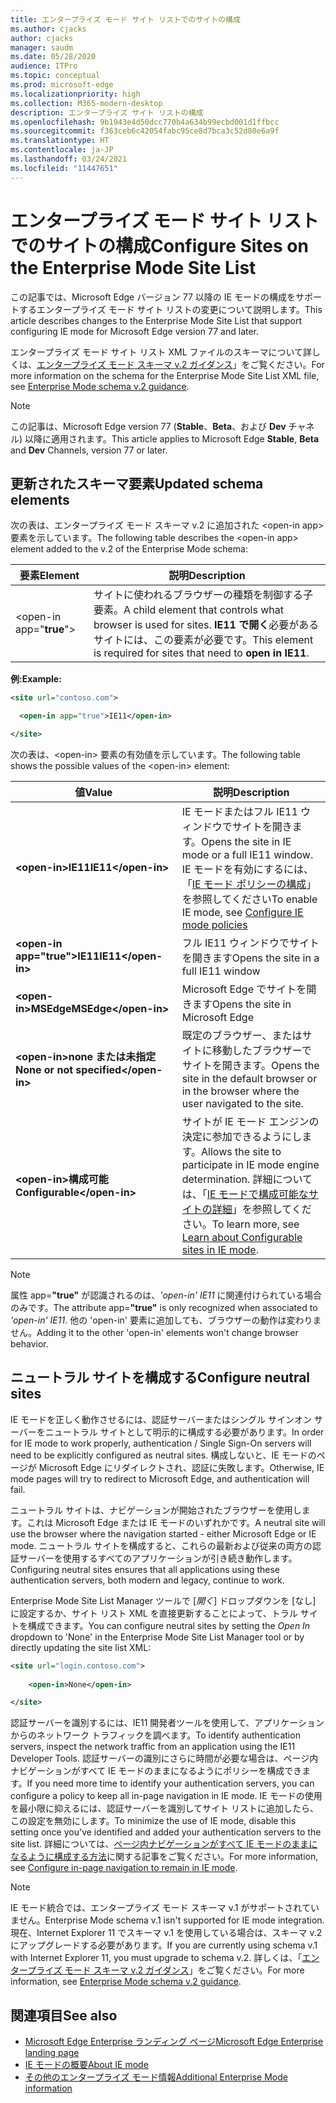 ```yaml
---
title: エンタープライズ モード サイト リストでのサイトの構成
ms.author: cjacks
author: cjacks
manager: saudm
ms.date: 05/28/2020
audience: ITPro
ms.topic: conceptual
ms.prod: microsoft-edge
ms.localizationpriority: high
ms.collection: M365-modern-desktop
description: エンタープライズ サイト リストの構成
ms.openlocfilehash: 9b1943e4d50dcc770b4a634b99ecbd001d1ffbcc
ms.sourcegitcommit: f363ceb6c42054fabc95ce8d7bca3c52d80e6a9f
ms.translationtype: HT
ms.contentlocale: ja-JP
ms.lasthandoff: 03/24/2021
ms.locfileid: "11447651"
---
```

# <a name="configure-sites-on-the-enterprise-mode-site-list"></a><span data-ttu-id="1dd24-103">エンタープライズ モード サイト リストでのサイトの構成</span><span class="sxs-lookup"><span data-stu-id="1dd24-103">Configure Sites on the Enterprise Mode Site List</span></span>

<span data-ttu-id="1dd24-104">この記事では、Microsoft Edge バージョン 77 以降の IE モードの構成をサポートするエンタープライズ モード サイト リストの変更について説明します。</span><span class="sxs-lookup"><span data-stu-id="1dd24-104">This article describes changes to the Enterprise Mode Site List that support configuring IE mode for Microsoft Edge version 77 and later.</span></span>

<span data-ttu-id="1dd24-105">エンタープライズ モード サイト リスト XML ファイルのスキーマについて詳しくは、[エンタープライズ モード スキーマ v.2 ガイダンス](/internet-explorer/ie11-deploy-guide/enterprise-mode-schema-version-2-guidance)」をご覧ください。</span><span class="sxs-lookup"><span data-stu-id="1dd24-105">For more information on the schema for the Enterprise Mode Site List XML file, see [Enterprise Mode schema v.2 guidance](/internet-explorer/ie11-deploy-guide/enterprise-mode-schema-version-2-guidance).</span></span>

> [!NOTE]
> <span data-ttu-id="1dd24-106">この記事は、Microsoft Edge version 77 (**Stable**、**Beta**、および **Dev** チャネル) 以降に適用されます。</span><span class="sxs-lookup"><span data-stu-id="1dd24-106">This article applies to Microsoft Edge **Stable**, **Beta** and **Dev** Channels, version 77 or later.</span></span>

## <a name="updated-schema-elements"></a><span data-ttu-id="1dd24-107">更新されたスキーマ要素</span><span class="sxs-lookup"><span data-stu-id="1dd24-107">Updated schema elements</span></span>

<span data-ttu-id="1dd24-108">次の表は、エンタープライズ モード スキーマ v.2 に追加された \<open-in app\> 要素を示しています。</span><span class="sxs-lookup"><span data-stu-id="1dd24-108">The following table describes the \<open-in app\> element added to the v.2 of the Enterprise Mode schema:</span></span>

| **<span data-ttu-id="1dd24-109">要素</span><span class="sxs-lookup"><span data-stu-id="1dd24-109">Element</span></span>** | **<span data-ttu-id="1dd24-110">説明</span><span class="sxs-lookup"><span data-stu-id="1dd24-110">Description</span></span>** |
| --- | --- |
| \<open-in app="**true**"\> | <span data-ttu-id="1dd24-111">サイトに使われるブラウザーの種類を制御する子要素。</span><span class="sxs-lookup"><span data-stu-id="1dd24-111">A child element that controls what browser is used for sites.</span></span> <span data-ttu-id="1dd24-112">**IE11 で開く**必要があるサイトには、この要素が必要です。</span><span class="sxs-lookup"><span data-stu-id="1dd24-112">This element is required for sites that need to **open in IE11**.</span></span>|

**<span data-ttu-id="1dd24-113">例:</span><span class="sxs-lookup"><span data-stu-id="1dd24-113">Example:</span></span>**

``` xml
<site url="contoso.com">

  <open-in app="true">IE11</open-in>

</site>
```

<span data-ttu-id="1dd24-114">次の表は、\<open-in\> 要素の有効値を示しています。</span><span class="sxs-lookup"><span data-stu-id="1dd24-114">The following table shows the possible values of the \<open-in\> element:</span></span>

| **<span data-ttu-id="1dd24-115">値</span><span class="sxs-lookup"><span data-stu-id="1dd24-115">Value</span></span>** | **<span data-ttu-id="1dd24-116">説明</span><span class="sxs-lookup"><span data-stu-id="1dd24-116">Description</span></span>** |
| --- | --- |
| **\<open-in\><span data-ttu-id="1dd24-117">IE11</span><span class="sxs-lookup"><span data-stu-id="1dd24-117">IE11</span></span>\</open-in\>** | <span data-ttu-id="1dd24-118">IE モードまたはフル IE11 ウィンドウでサイトを開きます。</span><span class="sxs-lookup"><span data-stu-id="1dd24-118">Opens the site in IE mode or a full IE11 window.</span></span> <span data-ttu-id="1dd24-119">IE モードを有効にするには、「[IE モード ポリシーの構成](./edge-ie-mode-policies.md)」を参照してください</span><span class="sxs-lookup"><span data-stu-id="1dd24-119">To enable IE mode, see [Configure IE mode policies](./edge-ie-mode-policies.md)</span></span>|
| **\<open-in app="**true**"\><span data-ttu-id="1dd24-120">IE11</span><span class="sxs-lookup"><span data-stu-id="1dd24-120">IE11</span></span>\</open-in\>** | <span data-ttu-id="1dd24-121">フル IE11 ウィンドウでサイトを開きます</span><span class="sxs-lookup"><span data-stu-id="1dd24-121">Opens the site in a full IE11 window</span></span> |
| **\<open-in\><span data-ttu-id="1dd24-122">MSEdge</span><span class="sxs-lookup"><span data-stu-id="1dd24-122">MSEdge</span></span>\</open-in\>** | <span data-ttu-id="1dd24-123">Microsoft Edge でサイトを開きます</span><span class="sxs-lookup"><span data-stu-id="1dd24-123">Opens the site in Microsoft Edge</span></span> |
| **\<open-in\><span data-ttu-id="1dd24-124">none または未指定</span><span class="sxs-lookup"><span data-stu-id="1dd24-124">None or not specified</span></span>\</open-in\>** | <span data-ttu-id="1dd24-125">既定のブラウザー、またはサイトに移動したブラウザーでサイトを開きます。</span><span class="sxs-lookup"><span data-stu-id="1dd24-125">Opens the site in the default browser or in the browser where the user navigated to the site.</span></span> |
|**\<open-in\><span data-ttu-id="1dd24-126">構成可能</span><span class="sxs-lookup"><span data-stu-id="1dd24-126">Configurable</span></span>\</open-in\>** | <span data-ttu-id="1dd24-127">サイトが IE モード エンジンの決定に参加できるようにします。</span><span class="sxs-lookup"><span data-stu-id="1dd24-127">Allows the site to participate in IE mode engine determination.</span></span> <span data-ttu-id="1dd24-128">詳細については、「[IE モードで構成可能なサイトの詳細](edge-learnmore-configurable-sites-ie-mode.md)」を参照してください。</span><span class="sxs-lookup"><span data-stu-id="1dd24-128">To learn more, see [Learn about Configurable sites in IE mode](edge-learnmore-configurable-sites-ie-mode.md).</span></span>  |

>[!NOTE]
> <span data-ttu-id="1dd24-129">属性 app=**"true"** が認識されるのは、_'open-in' IE11_ に関連付けられている場合のみです。</span><span class="sxs-lookup"><span data-stu-id="1dd24-129">The attribute app=**"true"** is only recognized when associated to _'open-in' IE11_.</span></span> <span data-ttu-id="1dd24-130">他の 'open-in' 要素に追加しても、ブラウザーの動作は変わりません。</span><span class="sxs-lookup"><span data-stu-id="1dd24-130">Adding it to the other 'open-in' elements won't change browser behavior.</span></span>   

## <a name="configure-neutral-sites"></a><span data-ttu-id="1dd24-131">ニュートラル サイトを構成する</span><span class="sxs-lookup"><span data-stu-id="1dd24-131">Configure neutral sites</span></span>

<span data-ttu-id="1dd24-132">IE モードを正しく動作させるには、認証サーバーまたはシングル サインオン サーバーをニュートラル サイトとして明示的に構成する必要があります。</span><span class="sxs-lookup"><span data-stu-id="1dd24-132">In order for IE mode to work properly, authentication / Single Sign-On servers will need to be explicitly configured as neutral sites.</span></span> <span data-ttu-id="1dd24-133">構成しないと、IE モードのページが Microsoft Edge にリダイレクトされ、認証に失敗します。</span><span class="sxs-lookup"><span data-stu-id="1dd24-133">Otherwise, IE mode pages will try to redirect to Microsoft Edge, and authentication will fail.</span></span>

<span data-ttu-id="1dd24-134">ニュートラル サイトは、ナビゲーションが開始されたブラウザーを使用します。これは Microsoft Edge または IE モードのいずれかです。</span><span class="sxs-lookup"><span data-stu-id="1dd24-134">A neutral site will use the browser where the navigation started - either Microsoft Edge or IE mode.</span></span> <span data-ttu-id="1dd24-135">ニュートラル サイトを構成すると、これらの最新および従来の両方の認証サーバーを使用するすべてのアプリケーションが引き続き動作します。</span><span class="sxs-lookup"><span data-stu-id="1dd24-135">Configuring neutral sites ensures that all applications using these authentication servers, both modern and legacy, continue to work.</span></span>

<span data-ttu-id="1dd24-136">Enterprise Mode Site List Manager ツールで [*開く*] ドロップダウンを [なし] に設定するか、サイト リスト XML を直接更新することによって、トラル サイトを構成できます。</span><span class="sxs-lookup"><span data-stu-id="1dd24-136">You can configure neutral sites by setting the *Open In* dropdown to 'None' in the Enterprise Mode Site List Manager tool or by directly updating the site list XML:</span></span>

``` xml
<site url="login.contoso.com">
   
    <open-in>None</open-in>

</site>
```

<span data-ttu-id="1dd24-137">認証サーバーを識別するには、IE11 開発者ツールを使用して、アプリケーションからのネットワーク トラフィックを調べます。</span><span class="sxs-lookup"><span data-stu-id="1dd24-137">To identify authentication servers, inspect the network traffic from an application using the IE11 Developer Tools.</span></span> <span data-ttu-id="1dd24-138">認証サーバーの識別にさらに時間が必要な場合は、ページ内ナビゲーションがすべて IE モードのままになるようにポリシーを構成できます。</span><span class="sxs-lookup"><span data-stu-id="1dd24-138">If you need more time to identify your authentication servers, you can configure a policy to keep all in-page navigation in IE mode.</span></span> <span data-ttu-id="1dd24-139">IE モードの使用を最小限に抑えるには、認証サーバーを識別してサイト リストに追加したら、この設定を無効にします。</span><span class="sxs-lookup"><span data-stu-id="1dd24-139">To minimize the use of IE mode, disable this setting once you've identified and added your authentication servers to the site list.</span></span> <span data-ttu-id="1dd24-140">詳細については、[ページ内ナビゲーションがすべて IE モードのままになるように構成する方法](./microsoft-edge-policies.md#internetexplorerintegrationsiteredirect)に関する記事をご覧ください。</span><span class="sxs-lookup"><span data-stu-id="1dd24-140">For more information, see [Configure in-page navigation to remain in IE mode](./microsoft-edge-policies.md#internetexplorerintegrationsiteredirect).</span></span>

>[!NOTE]
   ><span data-ttu-id="1dd24-141">IE モード統合では、エンタープライズ モード スキーマ v.1 がサポートされていません。</span><span class="sxs-lookup"><span data-stu-id="1dd24-141">Enterprise Mode schema v.1 isn't supported for IE mode integration.</span></span> <span data-ttu-id="1dd24-142">現在、Internet Explorer 11 でスキーマ v.1 を使用している場合は、スキーマ v.2 にアップグレードする必要があります。</span><span class="sxs-lookup"><span data-stu-id="1dd24-142">If you are currently using schema v.1 with Internet Explorer 11, you must upgrade to schema v.2.</span></span> <span data-ttu-id="1dd24-143">詳しくは、「[エンタープライズ モード スキーマ v.2 ガイダンス](/internet-explorer/ie11-deploy-guide/enterprise-mode-schema-version-2-guidance)」をご覧ください。</span><span class="sxs-lookup"><span data-stu-id="1dd24-143">For more information, see [Enterprise Mode schema v.2 guidance](/internet-explorer/ie11-deploy-guide/enterprise-mode-schema-version-2-guidance).</span></span>

## <a name="see-also"></a><span data-ttu-id="1dd24-144">関連項目</span><span class="sxs-lookup"><span data-stu-id="1dd24-144">See also</span></span>

- [<span data-ttu-id="1dd24-145">Microsoft Edge Enterprise ランディング ページ</span><span class="sxs-lookup"><span data-stu-id="1dd24-145">Microsoft Edge Enterprise landing page</span></span>](https://aka.ms/EdgeEnterprise)
- [<span data-ttu-id="1dd24-146">IE モードの概要</span><span class="sxs-lookup"><span data-stu-id="1dd24-146">About IE mode</span></span>](./edge-ie-mode.md)
- [<span data-ttu-id="1dd24-147">その他のエンタープライズ モード情報</span><span class="sxs-lookup"><span data-stu-id="1dd24-147">Additional Enterprise Mode information</span></span>](/internet-explorer/ie11-deploy-guide/enterprise-mode-overview-for-ie11)